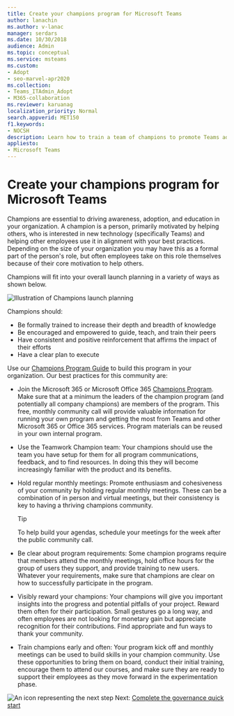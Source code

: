 ```yaml
---
title: Create your champions program for Microsoft Teams
author: lanachin
ms.author: v-lanac
manager: serdars
ms.date: 10/30/2018
audience: Admin
ms.topic: conceptual
ms.service: msteams
ms.custom: 
- Adopt
- seo-marvel-apr2020
ms.collection: 
- Teams_ITAdmin_Adopt
- M365-collaboration
ms.reviewer: karuanag
localization_priority: Normal
search.appverid: MET150
f1.keywords:
- NOCSH
description: Learn how to train a team of champions to promote Teams adoption by driving awareness, adoption, and education in your organization.
appliesto: 
- Microsoft Teams
---
```



# Create your champions program for Microsoft Teams

Champions are essential to driving awareness, adoption, and education in your organization. A champion is a person, primarily motivated by helping others, who is interested in new technology (specifically Teams) and helping other employees use it in alignment with your best practices. Depending on the size of your organization you may have this as a formal part of the person's role, but often employees take on this role themselves because of their core motivation to help others.

Champions will fit into your overall launch planning in a variety of ways as shown below.

![Illustration of Champions launch planning](media/teams-adoption-champions.png)

Champions should:

- Be formally trained to increase their depth and breadth of knowledge
- Be encouraged and empowered to guide, teach, and train their peers
- Have consistent and positive reinforcement that affirms the impact of their efforts
- Have a clear plan to execute

Use our [Champions Program Guide](https://go.microsoft.com/fwlink/?linkid=854665) to build this program in your organization. Our best practices for this community are:

- Join the Microsoft 365 or Microsoft Office 365 [Champions Program](https://aka.ms/O365Champions). Make sure that at a minimum the leaders of the champion program (and potentially all company champions) are members of the program. This free, monthly community call will provide valuable information for running your own program and getting the most from Teams and other Microsoft 365 or Office 365 services. Program materials can be reused in your own internal program.

- Use the Teamwork Champion team: Your champions should use the team you have setup for them for all program communications, feedback, and to find resources.  In doing this they will become increasingly familiar with the product and its benefits.

- Hold regular monthly meetings: Promote enthusiasm and cohesiveness of your community by holding regular monthly meetings. These can be a combination of in person and virtual meetings, but their consistency is key to having a thriving champions community.

    > [!TIP]
    > To help build your agendas, schedule your meetings for the week after the public community call. 

- Be clear about program requirements: Some champion programs require that members attend the monthly meetings, hold office hours for the group of users they support, and provide training to new users. Whatever your requirements, make sure that champions are clear on how to successfully participate in the program.

- Visibly reward your champions: Your champions will give you important insights into the progress and potential pitfalls of your project. Reward them often for their participation. Small gestures go a long way, and often employees are not looking for monetary gain but appreciate recognition for their contributions. Find appropriate and fun ways to thank your community. 

- Train champions early and often: Your program kick off and monthly meetings can be used to build skills in your champion community. Use these opportunities to bring them on board, conduct their initial training, encourage them to attend our courses, and make sure they are ready to support their employees as they move forward in the experimentation phase.  

![An icon representing the next step](media/teams-adoption-next-icon.png) Next: [Complete the governance quick start](teams-adoption-governance-quick-start.md)


